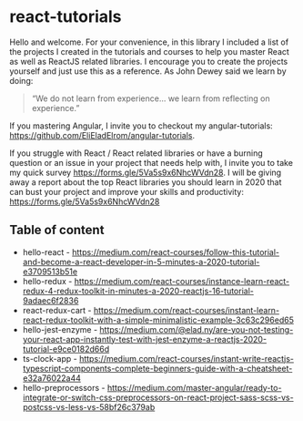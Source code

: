 # react-tutorials

Hello and welcome. For your convenience, in this library I included a list of the projects I created in the tutorials and courses to help you master React as well as ReactJS related libraries. I encourage you to create the projects yourself and just use this as a reference.  As John Dewey said we learn by doing:
> “We do not learn from experience... we learn from reflecting on experience.” 

If you mastering Angular, I invite you to checkout my angular-tutorials: https://github.com/EliEladElrom/angular-tutorials.

If you struggle with React / React related libraries or have a burning question or an issue in your project that needs help with, I invite you to take my quick survey https://forms.gle/5Va5s9x6NhcWVdn28. I will be giving away a report about the top React libraries you should learn in 2020 that can bust your project and improve your skills and productivity: https://forms.gle/5Va5s9x6NhcWVdn28

Table of content
----------------

* hello-react - https://medium.com/react-courses/follow-this-tutorial-and-become-a-react-developer-in-5-minutes-a-2020-tutorial-e3709513b51e
* hello-redux - https://medium.com/react-courses/instance-learn-react-redux-4-redux-toolkit-in-minutes-a-2020-reactjs-16-tutorial-9adaec6f2836
* react-redux-cart - https://medium.com/react-courses/instant-learn-react-redux-toolkit-with-a-simple-minimalistic-example-3c63c296ed65
* hello-jest-enzyme - https://medium.com/@elad.ny/are-you-not-testing-your-react-app-instantly-test-with-jest-enzyme-a-reactjs-2020-tutorial-e9ce0182d66d
* ts-clock-app - https://medium.com/react-courses/instant-write-reactjs-typescript-components-complete-beginners-guide-with-a-cheatsheet-e32a76022a44
* hello-preprocessors - https://medium.com/master-angular/ready-to-integrate-or-switch-css-preprocessors-on-react-project-sass-scss-vs-postcss-vs-less-vs-58bf26c379ab